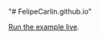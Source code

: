 "# FelipeCarlin.github.io" 


[Run the example live](http://felipecarlin.github.io/felipecarlin.github.io/).
